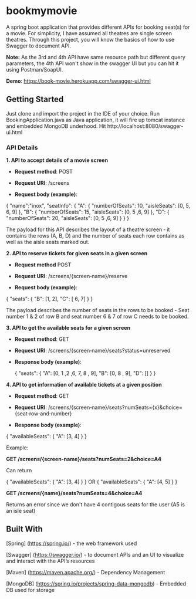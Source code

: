 # bookmymovie
A spring boot application that provides different APIs for booking seat(s) for a movie. For simplicity, I have assumed all theatres are single screen theatres. Through this project, you will know the basics of how to use Swagger to document API.

**Note:** As the 3rd and 4th API have same resource path but different query parameters, the 4th API won't show in the swagger UI but you can hit it using Postman/SoapUI.

**Demo**: https://book-movie.herokuapp.com/swagger-ui.html

## Getting Started

Just clone and import the project in the IDE of your choice. Run BookingApplication.java as Java application, it will fire up tomcat instance and embedded MongoDB underhood. Hit http://localhost:8080/swagger-ui.html

### API Details

**1. API to accept details of a movie screen**

  - **Request method**: POST

  - **Request URI**: /screens

  - **Request body (example)**:

{ "name":"inox", "seatInfo": { "A": { "numberOfSeats": 10, "aisleSeats": [0, 5, 6, 9] }, "B": { "numberOfSeats": 15, "aisleSeats": [0, 5 ,6, 9] }, "D": { "numberOfSeats": 20, "aisleSeats": [0, 5 ,6, 9] } } }

The payload for this API describes the layout of a theatre screen ‑ it contains the rows (A, B, D) and the number of seats each row contains as well as the aisle seats marked out.



**2. API to reserve tickets for given seats in a given screen**

- **Request method** POST

- **Request URI**: /screens/{screen‑name}/reserve

- **Request body (example)**:

{ "seats": { "B": [1, 2], "C": [ 6, 7] } }

The payload describes the number of seats in the rows to be booked - Seat number 1 & 2 of row B and seat number 6 & 7 of row C needs to be booked.



**3. API to get the available seats for a given screen**

- **Request method**: GET

- **Request URI**: /screens/{screen‑name}/seats?status=unreserved

- **Response body (example)**:

  { "seats": { "A": [0, 1 ,2 ,6, 7, 8 , 9], "B": [0, 8 , 9], "D": [] } }



**4. API to get information of available tickets at a given position**


- **Request method**: GET

- **Request URI**: /screens/{screen‑name}/seats?numSeats={x}&choice={seat‑row‑and‑number}

- **Response body (example)**:

{ "availableSeats": { "A": [3, 4] } }

Example:

**GET /screens/{screen‑name}/seats?numSeats=2&choice=A4**

Can return

{ "availableSeats": { "A": [3, 4] } } OR { "availableSeats": { "A": [4, 5] } }

**GET /screens/{name}/seats?numSeats=4&choice=A4**

Returns an error since we don't have 4 contigous seats for the user (A5 is an isle seat)

## Built With

[Spring] (https://spring.io/) - the web framework used

[Swagger] (https://swagger.io/) - to document APIs and an UI to visualize and interact with the API’s resources 

[Maven] (https://maven.apache.org/) - Dependency Management

[MongoDB] (https://spring.io/projects/spring-data-mongodb) - Embedded DB used for storage

